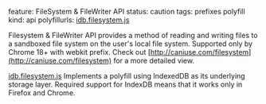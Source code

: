 feature: FileSystem & FileWriter API
status: caution
tags: prefixes polyfill
kind: api
polyfillurls: [idb.filesystem.js](https://github.com/ebidel/idb.filesystem.js)

Filesystem & FileWriter API provides a method of reading and writing files to a sandboxed file system on the user's local file system.
Supported only by Chrome 18+ with webkit prefix. Check out [http://caniuse.com/filesystem](http://caniuse.com/filesystem) for a more detailed view.

[idb.filesystem.js](https://github.com/ebidel/idb.filesystem.js) Implements a polyfill using IndexedDB as its underlying storage layer. Required support for IndexDB means that it works only in Firefox and Chrome.
